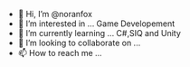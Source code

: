 - 👋 Hi, I’m @noranfox
- 👀 I’m interested in ... Game Developement
- 🌱 I’m currently learning ... C#,SIQ and Unity
- 💞️ I’m looking to collaborate on ... 
- 📫 How to reach me ...

<!---
noranfox/noranfox is a ✨ special ✨ repository because its `README.md` (this file) appears on your GitHub profile.
You can click the Preview link to take a look at your changes.
--->
